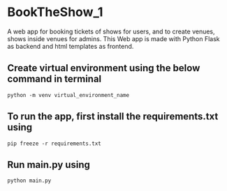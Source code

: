 # BookTheShow_1
A web app for booking tickets of shows for users, and to create venues, shows inside venues for admins. This Web app is made with Python Flask as backend and html templates as frontend.

## Create virtual environment using the below command in terminal
```python -m venv virtual_environment_name```

## To run the app, first install the requirements.txt using
```pip freeze -r requirements.txt```

## Run main.py using
```python main.py```
